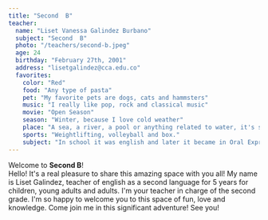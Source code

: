 ```yaml
---
title: "Second  B"
teacher:
  name: "Liset Vanessa Galindez Burbano"
  subject: "Second  B"
  photo: "/teachers/second-b.jpeg"
  age: 24
  birthday: "February 27th, 2001"
  address: "lisetgalindez@cca.edu.co"
  favorites:
    color: "Red"
    food: "Any type of pasta"
    pet: "My favorite pets are dogs, cats and hammsters"
    music: "I really like pop, rock and classical music"
    movie: "Open Season"
    season: "Winter, because I love cold weather"
    place: "A sea, a river, a pool or anything related to water, it's so relaxing"
    sports: "Weightlifting, volleyball and box."
    subject: "In school it was english and later it became in Oral Expression and Phonetics"
---
```


Welcome to **Second  B**!  
Hello! It's a real pleasure to share this amazing space with you all! My name is Liset Galindez, teacher of english as a second language for 5 years for children, young adults and adults. I'm your teacher in charge of the second grade. I'm so happy to welcome you to this space of fun, love and knowledge. Come join me in this significant adventure! See you!
